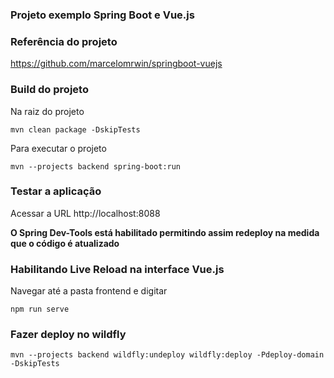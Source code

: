 ### Projeto exemplo Spring Boot e Vue.js

### Referência do projeto
https://github.com/marcelomrwin/springboot-vuejs

### Build do projeto

Na raiz do projeto

```
mvn clean package -DskipTests
```

Para executar o projeto

```
mvn --projects backend spring-boot:run
```

### Testar a aplicação

Acessar a URL http://localhost:8088

**O Spring Dev-Tools está habilitado permitindo assim redeploy na medida que o código é atualizado**

### Habilitando Live Reload na interface Vue.js

Navegar até a pasta frontend e digitar
```
npm run serve
```

### Fazer deploy no wildfly

```
mvn --projects backend wildfly:undeploy wildfly:deploy -Pdeploy-domain -DskipTests
```
